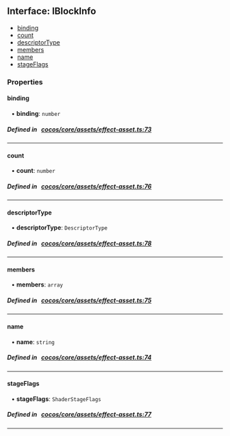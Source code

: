 ## Interface: IBlockInfo

- [binding](#binding)
- [count](#count)
- [descriptorType](#descriptorType)
- [members](#members)
- [name](#name)
- [stageFlags](#stageFlags)

### Properties

#### binding

<div style="margin-left: 10px;">


• **binding**: ``number``

</div>

##### Defined in &nbsp;   [cocos/core/assets/effect-asset.ts:73](https://github.com/cocos-creator/engine/blob/c7bf6b8a9/cocos/core/assets/effect-asset.ts#L73)&nbsp;
___
#### count

<div style="margin-left: 10px;">


• **count**: ``number``

</div>

##### Defined in &nbsp;   [cocos/core/assets/effect-asset.ts:76](https://github.com/cocos-creator/engine/blob/c7bf6b8a9/cocos/core/assets/effect-asset.ts#L76)&nbsp;
___
#### descriptorType

<div style="margin-left: 10px;">


• **descriptorType**: ``DescriptorType``

</div>

##### Defined in &nbsp;   [cocos/core/assets/effect-asset.ts:78](https://github.com/cocos-creator/engine/blob/c7bf6b8a9/cocos/core/assets/effect-asset.ts#L78)&nbsp;
___
#### members

<div style="margin-left: 10px;">


• **members**: ``array``

</div>

##### Defined in &nbsp;   [cocos/core/assets/effect-asset.ts:75](https://github.com/cocos-creator/engine/blob/c7bf6b8a9/cocos/core/assets/effect-asset.ts#L75)&nbsp;
___
#### name

<div style="margin-left: 10px;">


• **name**: ``string``

</div>

##### Defined in &nbsp;   [cocos/core/assets/effect-asset.ts:74](https://github.com/cocos-creator/engine/blob/c7bf6b8a9/cocos/core/assets/effect-asset.ts#L74)&nbsp;
___
#### stageFlags

<div style="margin-left: 10px;">


• **stageFlags**: ``ShaderStageFlags``

</div>

##### Defined in &nbsp;   [cocos/core/assets/effect-asset.ts:77](https://github.com/cocos-creator/engine/blob/c7bf6b8a9/cocos/core/assets/effect-asset.ts#L77)&nbsp;
___
